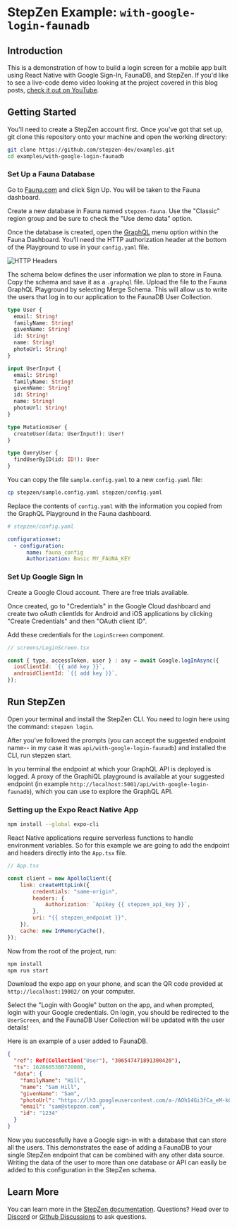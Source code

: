 # StepZen Example: `with-google-login-faunadb`

## Introduction

This is a demonstration of how to build a login screen for a mobile app built using React Native with Google Sign-In, FaunaDB, and StepZen. If you'd like to see a live-code demo video looking at the project covered in this blog posts, [check it out on YouTube](https://www.youtube.com/watch?v=8nzJdgrZ7FQ).

## Getting Started

You'll need to create a StepZen account first. Once you've got that set up, git clone this repository onto your machine and open the working directory:

```bash
git clone https://github.com/stepzen-dev/examples.git
cd examples/with-google-login-faunadb
```

### Set Up a Fauna Database

Go to [Fauna.com](https://fauna.com) and click Sign Up. You will be taken to the Fauna dashboard.

Create a new database in Fauna named `stepzen-fauna`. Use the "Classic" region group and be sure to check the "Use demo data" option.

Once the database is created, open the [GraphQL](https://dashboard.fauna.com/graphql/@db/global/stepzen-fauna) menu option within the Fauna Dashboard. You'll need the HTTP authorization header at the bottom of the Playground to use in your `config.yaml` file.

![HTTP Headers](/images/blog/85rtr7kmp97zyiee9a0o.png)

The schema below defines the user information we plan to store in Fauna. Copy the schema and save it as a `.graphql` file. Upload the file to the Fauna GraphQL Playground by selecting Merge Schema. This will allow us to write the users that log in to our application to the FaunaDB User Collection.

```graphql
type User {
  email: String!
  familyName: String!
  givenName: String!
  id: String!
  name: String!
  photoUrl: String!
}

input UserInput {
  email: String!
  familyName: String!
  givenName: String!
  id: String!
  name: String!
  photoUrl: String!
}

type MutationUser {
  createUser(data: UserInput!): User!
}

type QueryUser {
  findUserByID(id: ID!): User
}
```

You can copy the file `sample.config.yaml` to a new `config.yaml` file:

```bash
cp stepzen/sample.config.yaml stepzen/config.yaml
```

Replace the contents of `config.yaml` with the information you copied from the GraphQL Playground in the Fauna dashboard.

```yaml
# stepzen/config.yaml

configurationset:
  - configuration:
      name: fauna_config
      Authorization: Basic MY_FAUNA_KEY
```

### Set Up Google Sign In

Create a Google Cloud account. There are free trials available.

Once created, go to "Credentials" in the Google Cloud dashboard and create two oAuth clientIds for Android and iOS applications by clicking "Create Credentials" and then "OAuth client ID".

Add these credentials for the `LoginScreen` component.

```javascript
// screens/LoginScreen.tsx

const { type, accessToken, user } : any = await Google.logInAsync({
  iosClientId: `{{ add key }}`,
  androidClientId: `{{ add key }}`,
});
```

## Run StepZen

Open your terminal and install the StepZen CLI. You need to login here using the command: `stepzen login`.

After you've followed the prompts (you can accept the suggested endpoint name-- in my case it was `api/with-google-login-faunadb`) and installed the CLI, run stepzen start.

In you terminal the endpoint at which your GraphQL API is deployed is logged. A proxy of the GraphiQL playground is available at your suggested endpoint (in example `http://localhost:5001/api/with-google-login-faunadb`), which you can use to explore the GraphQL API.

### Setting up the Expo React Native App

```bash
npm install --global expo-cli
```

React Native applications require serverless functions to handle environment variables. So for this example we are going to add the endpoint and headers directly into the `App.tsx` file.

```javascript
// App.tsx

const client = new ApolloClient({
	link: createHttpLink({
		credentials: "same-origin",
		headers: {
			Authorization: `Apikey {{ stepzen_api_key }}`,
		},
		uri: "{{ stepzen_endpoint }}",
	}),
	cache: new InMemoryCache(),
});
```

Now from the root of the project, run:

```bash
npm install
npm run start
```

Download the expo app on your phone, and scan the QR code provided at `http://localhost:19002/` on your computer.

Select the "Login with Google" button on the app, and when prompted, login with your Google credentials. On login, you should be redirected to the `UserScreen`, and the FaunaDB User Collection will be updated with the user details!

Here is an example of a user added to FaunaDB.

```json
{
  "ref": Ref(Collection("User"), "306547471891300420"),
  "ts": 1628605300720000,
  "data": {
    "familyName": "Hill",
    "name": "Sam Hill",
    "givenName": "Sam",
    "photoUrl": "https://lh3.googleusercontent.com/a-/AOh14Gi3fCa_eM-k0vLZK5z1gChGA0RS_3C-OhyIp8ml=s96-c",
    "email": "sam@stepzen.com",
    "id": "1234"
  }
}
```

Now you successfully have a Google sign-in with a database that can store all the users. This demonstrates the ease of adding a FaunaDB to your single StepZen endpoint that can be combined with any other data source. Writing the data of the user to more than one database or API can easily be added to this configuration in the StepZen schema.

## Learn More

You can learn more in the [StepZen documentation](https://stepzen.com/docs). Questions? Head over to [Discord](https://discord.com/invite/9k2VdPn2FR) or [Github Discussions](https://github.com/stepzen-dev/examples/discussions) to ask questions.